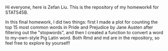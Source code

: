 Hi everyone, here is Zefan Liu. This is the repository of my homework4 for STAT545B.

In this final homework, I did two things: first I made a plot for counting the top 15 most common words in Pride and Prejudice by Jane Austen after filtering out the "stopwords", and then I created a function to convert a word to my-own-style Pig Latin word. Both Rmd and md are in the repository, so feel free to explore by yourself!


